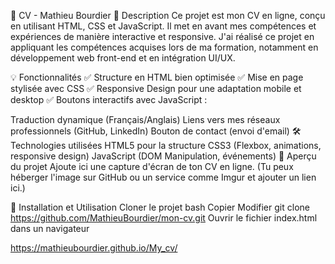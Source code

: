 📄 CV - Mathieu Bourdier
🎯 Description
Ce projet est mon CV en ligne, conçu en utilisant HTML, CSS et JavaScript. Il met en avant mes compétences et expériences de manière interactive et responsive. J'ai réalisé ce projet en appliquant les compétences acquises lors de ma formation, notamment en développement web front-end et en intégration UI/UX.

💡 Fonctionnalités
✅ Structure en HTML bien optimisée
✅ Mise en page stylisée avec CSS
✅ Responsive Design pour une adaptation mobile et desktop
✅ Boutons interactifs avec JavaScript :

Traduction dynamique (Français/Anglais)
Liens vers mes réseaux professionnels (GitHub, LinkedIn)
Bouton de contact (envoi d'email)
🛠️ Technologies utilisées
HTML5 pour la structure
CSS3 (Flexbox, animations, responsive design)
JavaScript (DOM Manipulation, événements)
📌 Aperçu du projet
Ajoute ici une capture d'écran de ton CV en ligne. (Tu peux héberger l'image sur GitHub ou un service comme Imgur et ajouter un lien ici.)

🚀 Installation et Utilisation
Cloner le projet
bash
Copier
Modifier
git clone https://github.com/MathieuBourdier/mon-cv.git
Ouvrir le fichier index.html dans un navigateur

https://mathieubourdier.github.io/My_cv/
